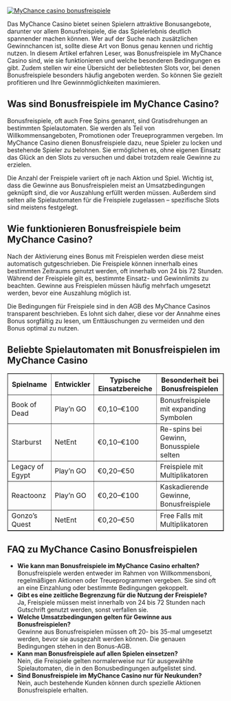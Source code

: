 [![MyChance casino bonusfreispiele](https://123-caf.pages.dev/gitsignup.png)](https://vrmoo.ru/Bt82HjjY)

<p>Das MyChance Casino bietet seinen Spielern attraktive Bonusangebote, darunter vor allem Bonusfreispiele, die das Spielerlebnis deutlich spannender machen können. Wer auf der Suche nach zusätzlichen Gewinnchancen ist, sollte diese Art von Bonus genau kennen und richtig nutzen. In diesem Artikel erfahren Leser, was Bonusfreispiele im MyChance Casino sind, wie sie funktionieren und welche besonderen Bedingungen es gibt. Zudem stellen wir eine Übersicht der beliebtesten Slots vor, bei denen Bonusfreispiele besonders häufig angeboten werden. So können Sie gezielt profitieren und Ihre Gewinnmöglichkeiten maximieren.</p>  <h2>Was sind Bonusfreispiele im MyChance Casino?</h2> <p>Bonusfreispiele, oft auch Free Spins genannt, sind Gratisdrehungen an bestimmten Spielautomaten. Sie werden als Teil von Willkommensangeboten, Promotionen oder Treueprogrammen vergeben. Im MyChance Casino dienen Bonusfreispiele dazu, neue Spieler zu locken und bestehende Spieler zu belohnen. Sie ermöglichen es, ohne eigenen Einsatz das Glück an den Slots zu versuchen und dabei trotzdem reale Gewinne zu erzielen.</p> <p>Die Anzahl der Freispiele variiert oft je nach Aktion und Spiel. Wichtig ist, dass die Gewinne aus Bonusfreispielen meist an Umsatzbedingungen geknüpft sind, die vor Auszahlung erfüllt werden müssen. Außerdem sind selten alle Spielautomaten für die Freispiele zugelassen – spezifische Slots sind meistens festgelegt.</p>  <h2>Wie funktionieren Bonusfreispiele beim MyChance Casino?</h2> <p>Nach der Aktivierung eines Bonus mit Freispielen werden diese meist automatisch gutgeschrieben. Die Freispiele können innerhalb eines bestimmten Zeitraums genutzt werden, oft innerhalb von 24 bis 72 Stunden. Während der Freispiele gilt es, bestimmte Einsatz- und Gewinnlimits zu beachten. Gewinne aus Freispielen müssen häufig mehrfach umgesetzt werden, bevor eine Auszahlung möglich ist.</p> <p>Die Bedingungen für Freispiele sind in den AGB des MyChance Casinos transparent beschrieben. Es lohnt sich daher, diese vor der Annahme eines Bonus sorgfältig zu lesen, um Enttäuschungen zu vermeiden und den Bonus optimal zu nutzen.</p>  <h2>Beliebte Spielautomaten mit Bonusfreispielen im MyChance Casino</h2> <table border="1" cellspacing="0" cellpadding="5">   <thead>     <tr>       <th>Spielname</th>       <th>Entwickler</th>       <th>Typische Einsatzbereiche</th>       <th>Besonderheit bei Bonusfreispielen</th>     </tr>   </thead>   <tbody>     <tr>       <td>Book of Dead</td>       <td>Play’n GO</td>       <td>€0,10–€100</td>       <td>Bonusfreispiele mit expanding Symbolen</td>     </tr>     <tr>       <td>Starburst</td>       <td>NetEnt</td>       <td>€0,10–€100</td>       <td>Re-spins bei Gewinn, Bonusspiele selten</td>     </tr>     <tr>       <td>Legacy of Egypt</td>       <td>Play’n GO</td>       <td>€0,20–€50</td>       <td>Freispiele mit Multiplikatoren</td>     </tr>     <tr>       <td>Reactoonz</td>       <td>Play’n GO</td>       <td>€0,20–€100</td>       <td>Kaskadierende Gewinne, Bonusfreispiele</td>     </tr>     <tr>       <td>Gonzo’s Quest</td>       <td>NetEnt</td>       <td>€0,20–€50</td>       <td>Free Falls mit Multiplikatoren</td>     </tr>   </tbody> </table>  <h2>FAQ zu MyChance Casino Bonusfreispielen</h2> <ul>   <li><strong>Wie kann man Bonusfreispiele im MyChance Casino erhalten?</strong><br>Bonusfreispiele werden entweder im Rahmen von Willkommensboni, regelmäßigen Aktionen oder Treueprogrammen vergeben. Sie sind oft an eine Einzahlung oder bestimmte Bedingungen gekoppelt.</li>   <li><strong>Gibt es eine zeitliche Begrenzung für die Nutzung der Freispiele?</strong><br>Ja, Freispiele müssen meist innerhalb von 24 bis 72 Stunden nach Gutschrift genutzt werden, sonst verfallen sie.</li>   <li><strong>Welche Umsatzbedingungen gelten für Gewinne aus Bonusfreispielen?</strong><br>Gewinne aus Bonusfreispielen müssen oft 20- bis 35-mal umgesetzt werden, bevor sie ausgezahlt werden können. Die genauen Bedingungen stehen in den Bonus-AGB.</li>   <li><strong>Kann man Bonusfreispiele auf allen Spielen einsetzen?</strong><br>Nein, die Freispiele gelten normalerweise nur für ausgewählte Spielautomaten, die in den Bonusbedingungen aufgelistet sind.</li>   <li><strong>Sind Bonusfreispiele im MyChance Casino nur für Neukunden?</strong><br>Nein, auch bestehende Kunden können durch spezielle Aktionen Bonusfreispiele erhalten.</li> </ul>
